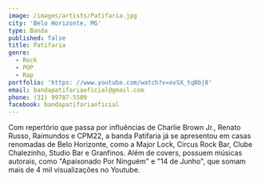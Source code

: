 ```yaml
---
image: /images/artists/Patifaria.jpg
city: 'Belo Horizonte, MG'
type: Banda
published: false
title: Patifaria
genre:
  - Rock
  - POP
  - Rap
portfolio: 'https: //www.youtube.com/watch?v=ovSX_tqBbj8'
email: bandapatifariaoficial@gmail.com
phone: (31) 99787-5509
facebook: bandapatifariaoficial
---
```

Com repertório que passa por influências de Charlie Brown Jr., Renato Russo, Raimundos e CPM22, a banda Patifaria já se apresentou em casas renomadas de Belo Horizonte, como a Major Lock, Circus Rock Bar, Clube Chalezinho, Studio Bar e Granfinos. Além de covers, possuem músicas autorais, como "Apaixonado Por Ninguém" e "14 de Junho", que somam mais de 4 mil visualizações no Youtube.